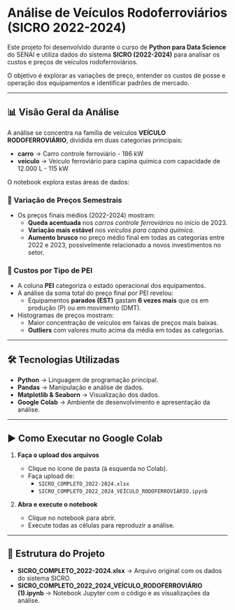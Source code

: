 # Análise de Veículos Rodoferroviários (SICRO 2022-2024)

Este projeto foi desenvolvido durante o curso de **Python para Data Science** do SENAI e utiliza dados do sistema **SICRO (2022-2024)** para analisar os custos e preços de veículos rodoferroviários.  

O objetivo é explorar as variações de preço, entender os custos de posse e operação dos equipamentos e identificar padrões de mercado.

---

## 📊 Visão Geral da Análise

A análise se concentra na família de veículos **VEÍCULO RODOFERROVIÁRIO**, dividida em duas categorias principais:

- **carro** → Carro controle ferroviário - 186 kW  
- **veiculo** → Veículo ferroviário para capina química com capacidade de 12.000 L - 115 kW  

O notebook explora estas áreas de dados:

### 🔹 Variação de Preços Semestrais
- Os preços finais médios (2022-2024) mostram:
  - **Queda acentuada** nos *carros controle ferroviários* no início de 2023.  
  - **Variação mais estável** nos *veículos para capina química*.  
  - **Aumento brusco** no preço médio final em todas as categorias entre 2022 e 2023, possivelmente relacionado a novos investimentos no setor.

### 🔹 Custos por Tipo de PEI
- A coluna **PEI** categoriza o estado operacional dos equipamentos.  
- A análise da soma total do preço final por PEI revelou:  
  - Equipamentos **parados (EST)** gastam **6 vezes mais** que os em produção (P) ou em movimento (DMT).  
- Histogramas de preços mostram:  
  - Maior concentração de veículos em faixas de preços mais baixas.  
  - **Outliers** com valores muito acima da média em todas as categorias.  

---

## 🛠️ Tecnologias Utilizadas

- **Python** → Linguagem de programação principal.  
- **Pandas** → Manipulação e análise de dados.  
- **Matplotlib & Seaborn** → Visualização dos dados.  
- **Google Colab** → Ambiente de desenvolvimento e apresentação da análise.  

---

## ▶️ Como Executar no Google Colab

1. **Faça o upload dos arquivos**  
   - Clique no ícone de pasta (à esquerda no Colab).  
   - Faça upload de:  
     - `SICRO_COMPLETO_2022-2024.xlsx`  
     - `SICRO_COMPLETO_2022_2024_VEÍCULO_RODOFERROVIÁRIO.ipynb`  

2. **Abra e execute o notebook**  
   - Clique no notebook para abrir.  
   - Execute todas as células para reproduzir a análise.  

---

## 📂 Estrutura do Projeto

- **SICRO_COMPLETO_2022-2024.xlsx** → Arquivo original com os dados do sistema SICRO.  
- **SICRO_COMPLETO_2022_2024_VEÍCULO_RODOFERROVIÁRIO (1).ipynb** → Notebook Jupyter com o código e as visualizações da análise.  
